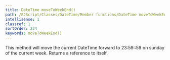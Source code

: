```yaml
---
title: DateTime moveToWeekEnd()
path: /EJScript/Classes/DateTime/Member functions/DateTime moveToWeekEnd()
intellisense: 1
classref: 1
sortOrder: 224
keywords: moveToWeekEnd()
---
```


This method will move the current DateTime forward to 23:59::59 on sunday of the current week. Returns a reference to itself.


